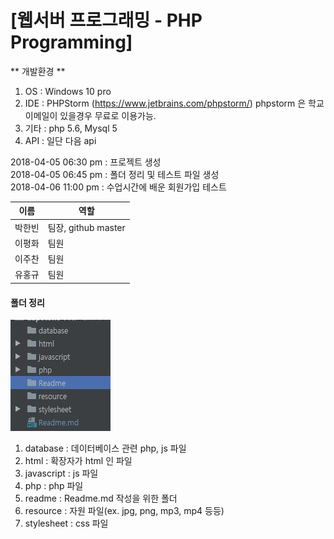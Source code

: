 <h1>[웹서버 프로그래밍 - PHP Programming]</h1>


** 개발환경 **
1. OS : Windows 10 pro
2. IDE : PHPStorm (https://www.jetbrains.com/phpstorm/) phpstorm 은 학교 이메일이 있을경우 무료로 이용가능.
3. 기타 : php 5.6, Mysql 5
4. API : 일단 다음 api


2018-04-05 06:30 pm : 프로젝트 생성 <br>
2018-04-05 06:45 pm : 폴더 정리 및 테스트 파일 생성 <br>
2018-04-06 11:00 pm : 수업시간에 배운 회원가입 테스트 <br>

이름 | 역할
--------- | ----------
박한빈 | 팀장, github master
이평화 | 팀원
이주찬 | 팀원
유홍규 | 팀원


<h4> 폴더 정리 </h4>

![폴더 이미지](/Readme/capture.JPG "폴더 이미지")

1. database : 데이터베이스 관련 php, js 파일
2. html : 확장자가 html 인 파일
3. javascript : js 파일
4. php : php 파일
5. readme : Readme.md 작성을 위한 폴더
6. resource : 자원 파일(ex. jpg, png, mp3, mp4 등등)
7. stylesheet : css 파일

